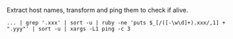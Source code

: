 Extract host names, transform and ping them to check if alive.
```
... | grep '.xxx' | sort -u | ruby -ne 'puts $_[/([-\w\d]+).xxx/,1] + ".yyy"' | sort -u | xargs -L1 ping -c 3
```
